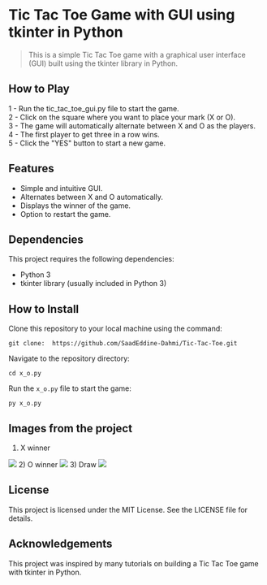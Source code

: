 # Tic Tac Toe Game with GUI using tkinter in Python
> This is a simple Tic Tac Toe game with a graphical user interface (GUI) built using the tkinter library in Python.

## How to Play
 1 - Run the tic_tac_toe_gui.py file to start the game.   
 2 - Click on the square where you want to place your mark (X or O).    
 3 - The game will automatically alternate between X and O as the players.    
 4 - The first player to get three in a row wins.   
 5 - Click the "YES" button to start a new game.    
 
 
## Features
- Simple and intuitive GUI.
- Alternates between X and O automatically.
- Displays the winner of the game.
- Option to restart the game.

## Dependencies
This project requires the following dependencies:

 - Python 3     
 - tkinter library (usually included in Python 3) 
 
## How to Install
Clone this repository to your local machine using the command: 
```
git clone:  https://github.com/SaadEddine-Dahmi/Tic-Tac-Toe.git
```
Navigate to the repository directory: 
``` 
cd x_o.py 
```     

Run the ` x_o.py ` file to start the game: 
``` 
py x_o.py 
```
## Images from the project 
 1) X winner     
 <img src="https://github.com/SaadEddine-Dahmi/img/blob/master/X_winner.png">
 2) O winner       
 <img src="https://github.com/SaadEddine-Dahmi/img/blob/master/O_winner.png">
 3) Draw       
 <img src="https://github.com/SaadEddine-Dahmi/img/blob/master/draw.png">
 
## License
This project is licensed under the MIT License. See the LICENSE file for details.

## Acknowledgements
This project was inspired by many tutorials on building a Tic Tac Toe game with tkinter in Python.
